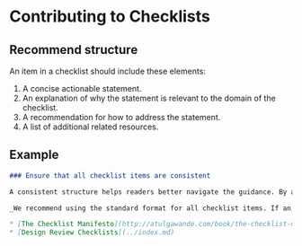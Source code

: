 # Contributing to Checklists

## Recommend structure

An item in a checklist should include these elements:
1. A concise actionable statement.
2. An explanation of why the statement is relevant to the domain of the checklist.
3. A recommendation for how to address the statement.
4. A list of additional related resources.

## Example

``` markdown
### Ensure that all checklist items are consistent

A consistent structure helps readers better navigate the guidance. By applying these rules to all checklist items we maintain a higher level of quality. The standard structure makes it easier for others to contribute.

_We recommend using the standard format for all checklist items. If an item doesn't fit the structure, exceptions should be discussed and approved by the content development team._

* [The Checklist Manifesto](http://atulgawande.com/book/the-checklist-manifesto/) by Atul Gawande
* [Design Review Checklists](../index.md)
```